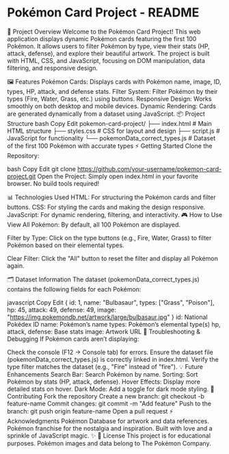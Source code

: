 # Pokémon Card Project - README
🚀 Project Overview
Welcome to the Pokémon Card Project! This web application displays dynamic Pokémon cards featuring the first 100 Pokémon. It allows users to filter Pokémon by type, view their stats (HP, attack, defense), and explore their beautiful artwork. The project is built with HTML, CSS, and JavaScript, focusing on DOM manipulation, data filtering, and responsive design.

🖼️ Features
Pokémon Cards: Displays cards with Pokémon name, image, ID, types, HP, attack, and defense stats.
Filter System: Filter Pokémon by their types (Fire, Water, Grass, etc.) using buttons.
Responsive Design: Works smoothly on both desktop and mobile devices.
Dynamic Rendering: Cards are generated dynamically from a dataset using JavaScript.
📦 Project Structure
bash
Copy
Edit
pokemon-card-project/
├── index.html              # Main HTML structure
├── styles.css              # CSS for layout and design
├── script.js               # JavaScript for functionality
└── pokemonData_correct_types.js  # Dataset of the first 100 Pokémon with accurate types
⚡ Getting Started
Clone the Repository:

bash
Copy
Edit
git clone https://github.com/your-username/pokemon-card-project.git
Open the Project: Simply open index.html in your favorite browser. No build tools required!

📊 Technologies Used
HTML: For structuring the Pokémon cards and filter buttons.
CSS: For styling the cards and making the design responsive.
JavaScript: For dynamic rendering, filtering, and interactivity.
🎮 How to Use
View All Pokémon:
By default, all 100 Pokémon are displayed.

Filter by Type:
Click on the type buttons (e.g., Fire, Water, Grass) to filter Pokémon based on their elemental types.

Clear Filter:
Click the "All" button to reset the filter and display all Pokémon again.

🗂️ Dataset Information
The dataset (pokemonData_correct_types.js) contains the following fields for each Pokémon:

javascript
Copy
Edit
{
    id: 1,
    name: "Bulbasaur",
    types: ["Grass", "Poison"],
    hp: 45,
    attack: 49,
    defense: 49,
    image: "https://img.pokemondb.net/artwork/large/bulbasaur.jpg"
}
id: National Pokédex ID
name: Pokémon’s name
types: Pokémon’s elemental type(s)
hp, attack, defense: Base stats
image: Artwork URL
🐛 Troubleshooting & Debugging
If Pokémon cards aren’t displaying:

Check the console (F12 → Console tab) for errors.
Ensure the dataset file (pokemonData_correct_types.js) is correctly linked in index.html.
Verify the type filter matches the dataset (e.g., "Fire" instead of "fire").
💡 Future Enhancements
Search Bar: Search Pokémon by name.
Sorting: Sort Pokémon by stats (HP, attack, defense).
Hover Effects: Display more detailed stats on hover.
Dark Mode: Add a toggle for dark mode styling.
🤝 Contributing
Fork the repository
Create a new branch: git checkout -b feature-name
Commit changes: git commit -m "Add feature"
Push to the branch: git push origin feature-name
Open a pull request
⚡ Acknowledgments
Pokémon Database for artwork and data references.
Pokémon franchise for the nostalgia and inspiration.
Built with love and a sprinkle of JavaScript magic. ✨
📜 License
This project is for educational purposes. Pokémon images and data belong to The Pokémon Company.
